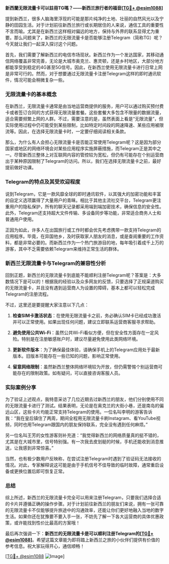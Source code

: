 **新西蘭无限流量卡可以註冊TG嗎？——新西兰旅行者的福音[[TG💪+ @esim1088](https://t.me/s/esim1088)]**

提到新西兰，很多人脑海里浮现的可能是那片纯净的土地、壮丽的自然风光以及宁静的田园生活。对于计划前往新西兰旅行或长期居住的人来说，通信工具的重要性不言而喻。尤其是在新西兰这样相对偏远的地方，保持与外界的联系显得尤为重要。那么问题来了，新西兰的无限流量卡是否能够注册Telegram（简称TG）呢？今天就让我们一起深入探讨这个问题。

首先，我们需要了解新西兰的电信市场现状。新西兰作为一个发达国家，其移动通信网络覆盖非常完善，无论是大城市奥克兰、惠灵顿，还是乡村地区，大部分地方都能享受到稳定的4G甚至5G信号。因此，在新西兰使用无限流量卡进行日常上网是非常可行的。然而，对于想要通过无限流量卡注册Telegram这样的即时通讯软件，情况可能会稍微复杂一些。

### 无限流量卡的基本概念

在新西兰，无限流量卡通常是由当地运营商提供的服务，用户可以通过购买预付费卡或者签订合同的方式获得无限流量套餐。这些套餐大多包含不限量的数据流量，适合需要频繁上网的人群。不过，需要注意的是，虽然表面上看是“无限流量”，但实际使用过程中仍可能受到某些限制，比如特定时间段的网速降速、某些应用被限流等。因此，在选择无限流量卡时，一定要仔细阅读相关条款。

那么，为什么有人会担心无限流量卡是否能正常使用Telegram呢？这是因为部分国家或地区的网络环境会对某些应用程序实施屏蔽措施，而Telegram正是其中之一。尽管新西兰整体上对互联网内容的管控较为宽松，但仍有可能存在个别运营商出于某种原因限制了Telegram的访问。所以，我们在选择无限流量卡之前，最好提前做好功课。

### Telegram的特点及其受欢迎程度

说到Telegram，它是一款风靡全球的即时通讯软件，以其强大的加密功能和丰富的自定义选项赢得了大量用户的青睐。相比于其他主流社交平台，Telegram更注重用户的隐私保护，所有的聊天记录都采用端到端加密技术，确保信息的安全性。此外，Telegram还支持超大文件传输、多设备同步等功能，非常适合商务人士和普通用户使用。

正因为如此，许多人在出国旅行或工作时都会优先考虑携带一款支持Telegram的应用程序。毕竟，在异国他乡，及时获取家人朋友的消息，或是查阅重要的工作资料，都是非常必要的。而新西兰作为一个热门旅游目的地，每年吸引着成千上万的游客，其中不乏需要依赖Telegram来维持正常生活的群体。

### 新西兰无限流量卡与Telegram的兼容性分析

回到正题，新西兰的无限流量卡到底能不能顺利注册Telegram呢？答案是：大多数情况下是可以的！根据我的经验以及众多网友的反馈，只要选择了正规渠道购买的无限流量卡，并且没有遇到运营商人为设置的障碍，基本上都可以轻松完成Telegram的注册流程。

不过，这里还是要提醒大家注意以下几点：

1. **检查SIM卡激活状态**：在使用无限流量卡之前，务必确认SIM卡已经成功激活并可以正常使用。如果出现任何问题，建议立即联系运营商客服寻求帮助。
   
2. **避免使用公共Wi-Fi**：虽然公共Wi-Fi看似方便，但在安全性方面存在一定风险。特别是在注册敏感账户时，建议尽量避免使用此类网络环境。

3. **更新软件版本**：为了确保最佳体验，请确保手机上的Telegram应用处于最新版本。旧版本可能存在一些已知的问题，影响正常使用。

4. **留意网络限制**：虽然新西兰整体网络环境较为开放，但仍需警惕个别运营商可能存在的限制政策。如有疑问，可以直接咨询客服人员。

### 实际案例分享

为了验证上述观点，我特意采访了几位近期去过新西兰的朋友，他们分别使用不同的无限流量卡进行了测试。结果表明，无论是在奥克兰的大街小巷，还是南岛的偏远山区，这些卡片均能正常支持Telegram的使用。一位名叫李明的游客告诉我：“我在皇后镇住了两周，期间全程用无限流量卡刷Instagram、看YouTube视频，同时也用Telegram跟国内的朋友保持联系，完全没有遇到任何麻烦。”

另一位名叫王芳的女性游客则补充道：“我觉得新西兰的网络质量真的挺不错的，尤其是在大城市里，信号特别强。有一次我去皮划艇的时候，手机还能收到消息推送，让我感到非常惊喜。”

当然，也有极少数用户反映称，在尝试注册Telegram时遇到了验证码无法接收的情况。对此，专家解释说这可能是由于手机信号不佳导致的临时故障，通常重启设备或更换位置后即可恢复正常。

### 总结

综上所述，新西兰的无限流量卡完全可以用来注册Telegram，只要我们选择合适的卡片并遵循正确的操作步骤。对于计划前往新西兰的朋友们来说，拥有一张可靠的无限流量卡不仅能够提升旅途中的沟通效率，还能让你们更好地融入当地的数字生活。如果你还在犹豫要不要入手一张，不妨先了解一下各大运营商的具体优惠政策，或许能找到性价比最高的方案哦！

最后再次强调一下：**新西兰的无限流量卡是可以顺利注册Telegram的[[TG💪+ @esim1088](https://t.me/s/esim1088)]**。希望这篇文章能为即将踏上新西兰之旅的小伙伴们提供有价值的参考信息。祝大家玩得开心，通信顺畅！

[[TG💪+ @esim1088](https://t.me/s/esim1088) ![Image](https://i.postimg.cc/4NQfJmqS/Snipaste-2025-05-13-00-14-12.png)]